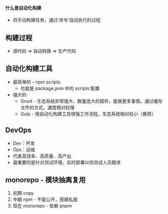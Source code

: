 #### 什么是自动化构建
- 将手动构建任务，通过‘命令’自动执行的过程

## 构建过程
- 源代码 => 自动转换 => 生产代码

## 自动化构建工具
- 最简单的 - npm scripts
    - 也就是 package.json 中的 scripts 配置
- 强大的
    - Grunt - 生态系统非常强大、数量庞大的插件，能做更多事情。通过缓存文件的方式，速度相对较慢
    - Gulp - 用自动化构建工具增强工作流程，生态系统相对较小（推荐）

## DevOps
- Dev：开发
- Ops：运维
- 代表高效率、高质量、高产出
- 最重要的是针对测试环境，实时部署以供测试人员跟进


## monorepo - 模块抽离复用
1. 初期 copy
2. 中期 npm - 不能公开，搭建私服
3. 现在 monorepo - 依赖 pnpm